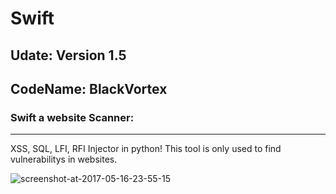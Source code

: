 # Swift

Udate: Version 1.5
----------
CodeName: BlackVortex
----------
### Swift a website Scanner:
-------------

XSS, SQL, LFI, RFI Injector in python! This tool is only used to find vulnerabilitys in websites.













![screenshot-at-2017-05-16-23-55-15](https://cloud.githubusercontent.com/assets/28690112/26138387/b1d46938-3a7d-11e7-9c5f-378e60c261a6.png)
